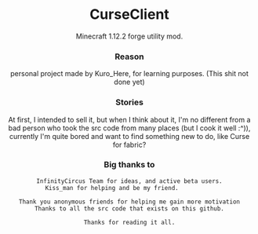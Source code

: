 <div align="center">

# CurseClient
Minecraft 1.12.2 forge utility mod.

### Reason
personal project made by Kuro_Here, for learning purposes. (This shit not done yet)

### Stories

At first, I intended to sell it,
but when I think about it,
I'm no different from a bad person who took the src code from many places (but I cook it well :^)),
currently I'm quite bored and want to find something new to do, like Curse for fabric?

### Big thanks to
    InfinityCircus Team for ideas, and active beta users.
    Kiss_man for helping and be my friend.          

    Thank you anonymous friends for helping me gain more motivation
    Thanks to all the src code that exists on this github.

    Thanks for reading it all.
    
</div>

